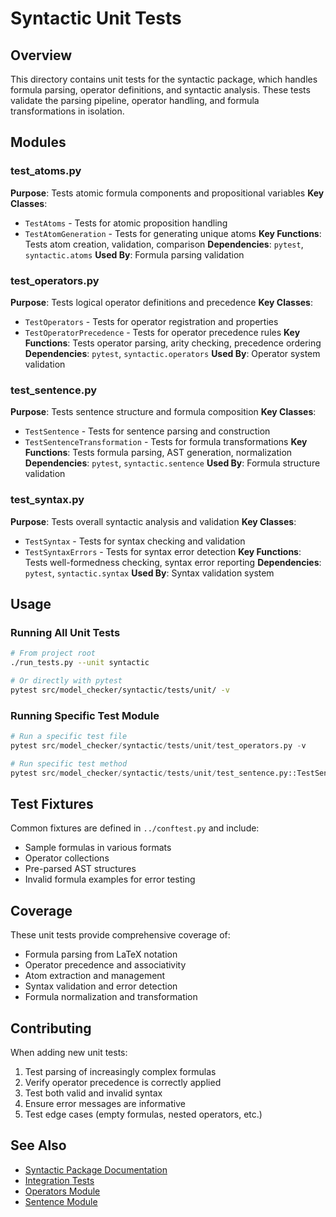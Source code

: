 # Syntactic Unit Tests

## Overview

This directory contains unit tests for the syntactic package, which handles formula parsing, operator definitions, and syntactic analysis. These tests validate the parsing pipeline, operator handling, and formula transformations in isolation.

## Modules

### test_atoms.py
**Purpose**: Tests atomic formula components and propositional variables
**Key Classes**: 
- `TestAtoms` - Tests for atomic proposition handling
- `TestAtomGeneration` - Tests for generating unique atoms
**Key Functions**: Tests atom creation, validation, comparison
**Dependencies**: `pytest`, `syntactic.atoms`
**Used By**: Formula parsing validation

### test_operators.py
**Purpose**: Tests logical operator definitions and precedence
**Key Classes**: 
- `TestOperators` - Tests for operator registration and properties
- `TestOperatorPrecedence` - Tests for operator precedence rules
**Key Functions**: Tests operator parsing, arity checking, precedence ordering
**Dependencies**: `pytest`, `syntactic.operators`
**Used By**: Operator system validation

### test_sentence.py
**Purpose**: Tests sentence structure and formula composition
**Key Classes**: 
- `TestSentence` - Tests for sentence parsing and construction
- `TestSentenceTransformation` - Tests for formula transformations
**Key Functions**: Tests formula parsing, AST generation, normalization
**Dependencies**: `pytest`, `syntactic.sentence`
**Used By**: Formula structure validation

### test_syntax.py
**Purpose**: Tests overall syntactic analysis and validation
**Key Classes**: 
- `TestSyntax` - Tests for syntax checking and validation
- `TestSyntaxErrors` - Tests for syntax error detection
**Key Functions**: Tests well-formedness checking, syntax error reporting
**Dependencies**: `pytest`, `syntactic.syntax`
**Used By**: Syntax validation system

## Usage

### Running All Unit Tests
```bash
# From project root
./run_tests.py --unit syntactic

# Or directly with pytest
pytest src/model_checker/syntactic/tests/unit/ -v
```

### Running Specific Test Module
```python
# Run a specific test file
pytest src/model_checker/syntactic/tests/unit/test_operators.py -v

# Run specific test method
pytest src/model_checker/syntactic/tests/unit/test_sentence.py::TestSentence::test_parse_complex_formula -v
```

## Test Fixtures

Common fixtures are defined in `../conftest.py` and include:
- Sample formulas in various formats
- Operator collections
- Pre-parsed AST structures
- Invalid formula examples for error testing

## Coverage

These unit tests provide comprehensive coverage of:
- Formula parsing from LaTeX notation
- Operator precedence and associativity
- Atom extraction and management
- Syntax validation and error detection
- Formula normalization and transformation

## Contributing

When adding new unit tests:
1. Test parsing of increasingly complex formulas
2. Verify operator precedence is correctly applied
3. Test both valid and invalid syntax
4. Ensure error messages are informative
5. Test edge cases (empty formulas, nested operators, etc.)

## See Also

- [Syntactic Package Documentation](../../README.md)
- [Integration Tests](../integration/README.md)
- [Operators Module](../../operators.py)
- [Sentence Module](../../sentence.py)
